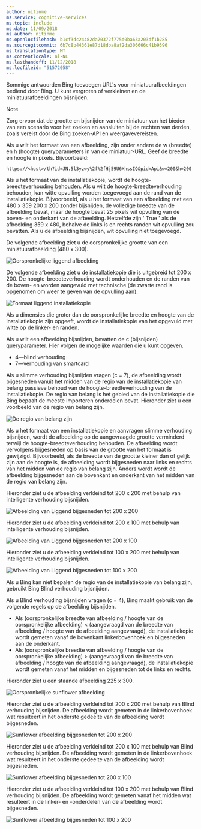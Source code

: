 ```yaml
---
author: nitinme
ms.service: cognitive-services
ms.topic: include
ms.date: 11/09/2018
ms.author: nitinme
ms.openlocfilehash: b1cf3dc24482da70372f775d0ba63a203df1b285
ms.sourcegitcommit: 6b7c8b44361e87d18dba8af2da306666c41b9396
ms.translationtype: MT
ms.contentlocale: nl-NL
ms.lasthandoff: 11/12/2018
ms.locfileid: "51572058"
---
```

Sommige antwoorden Bing toevoegen URL's voor miniatuurafbeeldingen bediend door Bing. U kunt vergroten of verkleinen en de miniatuurafbeeldingen bijsnijden. 

> [!NOTE]
> Zorg ervoor dat de grootte en bijsnijden van de miniatuur van het bieden van een scenario voor het zoeken en aansluiten bij de rechten van derden, zoals vereist door de Bing zoeken-API en weergavevereisten.


Als u wilt het formaat van een afbeelding, zijn onder andere de w (breedte) en h (hoogte) queryparameters in van de miniatuur-URL. Geef de breedte en hoogte in pixels. Bijvoorbeeld:  
  
`https://<host>/th?id=JN.5l3yzwy%2f%2fHj59U6XhssIQ&pid=Api&w=200&h=200`  
  
Als u het formaat van de installatiekopie, wordt de hoogte-breedteverhouding behouden. Als u wilt de hoogte-breedteverhouding behouden, kan witte opvulling worden toegevoegd aan de rand van de installatiekopie. Bijvoorbeeld, als u het formaat van een afbeelding met een 480 x 359 200 x 200 zonder bijsnijden, de volledige breedte van de afbeelding bevat, maar de hoogte bevat 25 pixels wit opvulling van de boven- en onderkant van de afbeelding. Hetzelfde zijn ' True ' als de afbeelding 359 x 480, behalve de links is en rechts randen wit opvulling zou bevatten. Als u de afbeelding bijsnijden, wit opvulling niet toegevoegd.  

 
De volgende afbeelding ziet u de oorspronkelijke grootte van een miniatuurafbeelding (480 x 300).  
  
![Oorspronkelijke liggend afbeelding](./media/cognitive-services-bing-resize-crop/bing-resize-crop-landscape.PNG)  
  
De volgende afbeelding ziet u de installatiekopie die is uitgebreid tot 200 x 200. De hoogte-breedteverhouding wordt onderhouden en de randen van de boven- en worden aangevuld met technische (de zwarte rand is opgenomen om weer te geven van de opvulling aan).  
  
![Formaat liggend installatiekopie](./media/cognitive-services-bing-resize-crop/bing-resize-crop-landscape-resized.PNG)  



Als u dimensies die groter dan de oorspronkelijke breedte en hoogte van de installatiekopie zijn opgeeft, wordt de installatiekopie van het opgevuld met witte op de linker- en randen.  
  
Als u wilt een afbeelding bijsnijden, bevatten de c (bijsnijden) queryparameter. Hier volgen de mogelijke waarden die u kunt opgeven.  
  
- 4&mdash;blind verhouding  
- 7&mdash;verhouding van smartcard  
  
Als u slimme verhouding bijsnijden vragen (c = 7), de afbeelding wordt bijgesneden vanuit het midden van de regio van de installatiekopie van belang passieve behoud van de hoogte-breedteverhouding van de installatiekopie. De regio van belang is het gebied van de installatiekopie die Bing bepaalt de meeste importeren onderdelen bevat. Hieronder ziet u een voorbeeld van de regio van belang zijn.  
  
![De regio van belang zijn](./media/cognitive-services-bing-resize-crop/bing-resize-crop-regionofinterest.PNG)

Als u het formaat van een installatiekopie en aanvragen slimme verhouding bijsnijden, wordt de afbeelding op de aangevraagde grootte verminderd terwijl de hoogte-breedteverhouding behouden. De afbeelding wordt vervolgens bijgesneden op basis van de grootte van het formaat is gewijzigd. Bijvoorbeeld, als de breedte van de grootte kleiner dan of gelijk zijn aan de hoogte is, de afbeelding wordt bijgesneden naar links en rechts van het midden van de regio van belang zijn. Anders wordt wordt de afbeelding bijgesneden aan de bovenkant en onderkant van het midden van de regio van belang zijn.  
  
 
Hieronder ziet u de afbeelding verkleind tot 200 x 200 met behulp van intelligente verhouding bijsnijden.  
  
![Afbeelding van Liggend bijgesneden tot 200 x 200](./media/cognitive-services-bing-resize-crop/bing-resize-crop-landscape200x200c7.PNG)
  
Hieronder ziet u de afbeelding verkleind tot 200 x 100 met behulp van intelligente verhouding bijsnijden.  
   
![Afbeelding van Liggend bijgesneden tot 200 x 100](./media/cognitive-services-bing-resize-crop/bing-resize-crop-landscape200x100c7.PNG)
  
Hieronder ziet u de afbeelding verkleind tot 100 x 200 met behulp van intelligente verhouding bijsnijden.  
  
![Afbeelding van Liggend bijgesneden tot 100 x 200](./media/cognitive-services-bing-resize-crop/bing-resize-crop-landscape100x200c7.PNG)



Als u Bing kan niet bepalen de regio van de installatiekopie van belang zijn, gebruikt Bing Blind verhouding bijsnijden.  
  
Als u Blind verhouding bijsnijden vragen (c = 4), Bing maakt gebruik van de volgende regels op de afbeelding bijsnijden.  
  
- Als (oorspronkelijke breedte van afbeelding / hoogte van de oorspronkelijke afbeelding) < (aangevraagd van de breedte van afbeelding / hoogte van de afbeelding aangevraagd), de installatiekopie wordt gemeten vanaf de bovenkant linkerbovenhoek en bijgesneden aan de onderkant.  
- Als (oorspronkelijke breedte van afbeelding / hoogte van de oorspronkelijke afbeelding) > (aangevraagd van de breedte van afbeelding / hoogte van de afbeelding aangevraagd), de installatiekopie wordt gemeten vanaf het midden en bijgesneden tot de links en rechts.  



Hieronder ziet u een staande afbeelding 225 x 300.  
  
![Oorspronkelijke sunflower afbeelding](./media/cognitive-services-bing-resize-crop/bing-resize-crop-sunflower.PNG)
  
Hieronder ziet u de afbeelding verkleind tot 200 x 200 met behulp van Blind verhouding bijsnijden. De afbeelding wordt gemeten in de linkerbovenhoek wat resulteert in het onderste gedeelte van de afbeelding wordt bijgesneden.  
  
![Sunflower afbeelding bijgesneden tot 200 x 200](./media/cognitive-services-bing-resize-crop/bing-resize-crop-sunflower200x200c4.PNG)
  
Hieronder ziet u de afbeelding verkleind tot 200 x 100 met behulp van Blind verhouding bijsnijden. De afbeelding wordt gemeten in de linkerbovenhoek wat resulteert in het onderste gedeelte van de afbeelding wordt bijgesneden.  
  
![Sunflower afbeelding bijgesneden tot 200 x 100](./media/cognitive-services-bing-resize-crop/bing-resize-crop-sunflower200x100c4.PNG)
  
Hieronder ziet u de afbeelding verkleind tot 100 x 200 met behulp van Blind verhouding bijsnijden. De afbeelding wordt gemeten vanaf het midden wat resulteert in de linker- en -onderdelen van de afbeelding wordt bijgesneden.  
  
![Sunflower afbeelding bijgesneden tot 100 x 200](./media/cognitive-services-bing-resize-crop/bing-resize-crop-sunflower100x200c4.PNG)

